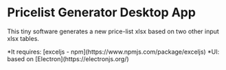 # Pricelist Generator Desktop App

<p>This tiny software generates a new price-list xlsx based on two other input xlsx tables.</p>
*It requires: [exceljs - npm](https://www.npmjs.com/package/exceljs)
*UI: based on [Electron](https://electronjs.org/)

